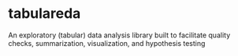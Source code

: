 # tabulareda
An exploratory (tabular) data analysis library built to facilitate quality checks, summarization, visualization, and hypothesis testing
